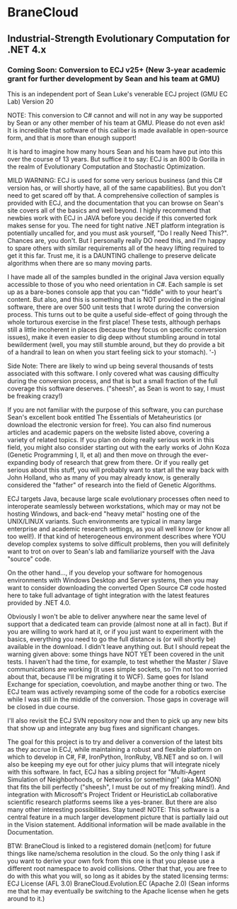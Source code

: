 # BraneCloud
## Industrial-Strength Evolutionary Computation for .NET 4.x

### Coming Soon: Conversion to ECJ v25+ (New 3-year academic grant for further development by Sean and his team at GMU)

This is an independent port of Sean Luke's venerable ECJ project (GMU EC Lab) Version 20

NOTE: This conversion to C# cannot and will not in any way be supported by Sean or any other member of his team at GMU. Please do not even ask! It is incredible that software of this caliber is made available in open-source form, and that is more than enough support! 

It is hard to imagine how many hours Sean and his team have put into this over the course of 13 years. But suffice it to say: 
ECJ is an 800 lb Gorilla in the realm of Evolutionary Computation and Stochastic Optimization. 

MILD WARNING: ECJ is used for some very serious business (and this C# version has, or will shortly have, all of the same capabilities). But you don't need to get scared off by that. A comprehensive collection of samples is provided with ECJ, and the documentation that you can browse on Sean's site covers all of the basics and well beyond. I highly recommend that newbies work with ECJ in JAVA before you decide if this converted fork makes sense for you. The need for tight native .NET platform integration is potentially uncalled for, and you must ask yourself, "Do I really Need This?". Chances are, you don't. But I personally really DO need this, and I’m happy to spare others with similar requirements all of the heavy lifting required to get it this far. Trust me, it is a DAUNTING challenge to preserve delicate algorithms when there are so many moving parts. 

I have made all of the samples bundled in the original Java version equally accessible to those of you who need orientation in C#. Each sample is set up as a bare-bones console app that you can "fiddle" with to your heart's content. But also, and this is something that is NOT provided in the original software, there are over 500 unit tests that I wrote during the conversion process. This turns out to be quite a useful side-effect of going through the whole torturous exercise in the first place! These tests, although perhaps still a little incoherent in places (because they focus on specific conversion issues), make it even easier to dig deep without stumbling around in total bewilderment (well, you may still stumble around, but they do provide a bit of a handrail to lean on when you start feeling sick to your stomach). \'-) 

Side Note: There are likely to wind up being several thousands of tests associated with this software. I only covered what was causing difficulty during the conversion process, and that is but a small fraction of the full coverage this software deserves. ("sheesh", as Sean is wont to say, I must be freaking crazy!) 

If you are not familiar with the purpose of this software, you can purchase Sean's excellent book entitled The Essentials of Metaheuristics (or download the electronic version for free). You can also find numerous articles and academic papers on the website listed above, covering a variety of related topics. If you plan on doing really serious work in this field, you might also consider starting out with the early works of John Koza (Genetic Programming I, II, et al) and then move on through the ever-expanding body of research that grew from there. Or if you really get serious about this stuff, you will probably want to start all the way back with John Holland, who as many of you may already know, is generally considered the "father" of research into the field of Genetic Algorithms. 

ECJ targets Java, because large scale evolutionary processes often need to interoperate seamlessly between workstations, which may or may not be hosting Windows, and back-end "heavy metal" hosting one of the UNIX/LINUX variants. Such environments are typical in many large enterprise and academic research settings, as you all well know (or know all too well!). If that kind of heterogeneous environment describes where YOU develop complex systems to solve difficult problems, then you will definitely want to trot on over to Sean's lab and familiarize yourself with the Java "source" code. 

On the other hand..., if you develop your software for homogenous environments with Windows Desktop and Server systems, then you may want to consider downloading the converted Open Source C# code hosted here to take full advantage of tight integration with the latest features provided by .NET 4.0. 

Obviously I won't be able to deliver anywhere near the same level of support that a dedicated team can provide (almost none at all in fact). But if you are willing to work hard at it, or if you just want to experiment with the basics, everything you need to go the full distance is (or will shortly be) available in the download. I didn't leave anything out. But I should repeat the warning given above: some things have NOT YET been covered in the unit tests. I haven't had the time, for example, to test whether the Master / Slave communications are working (it uses simple sockets, so I'm not too worried about that, because I'll be migrating it to WCF). Same goes for Island Exchange for speciation, coevolution, and maybe another thing or two. The ECJ team was actively revamping some of the code for a robotics exercise while I was still in the middle of the conversion. Those gaps in coverage will be closed in due course. 

I'll also revisit the ECJ SVN repository now and then to pick up any new bits that show up and integrate any bug fixes and significant changes. 

The goal for this project is to try and deliver a conversion of the latest bits as they accrue in ECJ, while maintaining a robust and flexible platform on which to develop in C#, F#, IronPython, IronRuby, VB.NET and so on. I will also be keeping my eye out for other juicy plums that will integrate nicely with this software. In fact, ECJ has a sibling project for "Multi-Agent Simulation of Neighborhoods, or Networks (or something)" (aka MASON) that fits the bill perfectly ("sheesh", I must be out of my freaking mind!). And integration with Microsoft's Project Trident or HeuristicLab collaborative scientific research platforms seems like a yes-braner. But there are also many other interesting possibilities. Stay tuned!
NOTE: This software is a central feature in a much larger development picture that is partially laid out in the Vision statement. Additional information will be made available in the Documentation.

BTW: BraneCloud is linked to a registered domain (net|com) for future things like name/schema resolution in the cloud. So the only thing I ask if you want to derive your own fork from this one is that you please use a different root namespace to avoid collisions. Other that that, you are free to do with this what you will, so long as it abides by the stated licensing terms:
ECJ License (AFL 3.0) 
BraneCloud.Evolution.EC (Apache 2.0) 
(Sean informs me that he may eventually be switching to the Apache license when he gets around to it.) 

